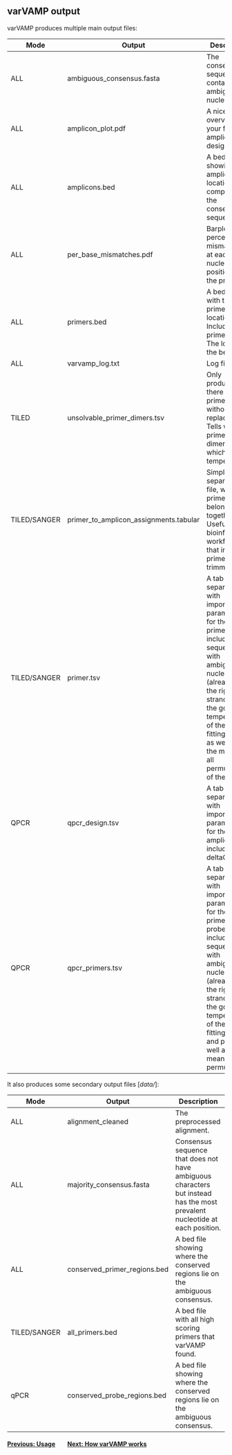 ## varVAMP output

varVAMP produces multiple main output files:


| Mode | Output | Description |
| --- | --- | --- |
| ALL | ambiguous_consensus.fasta | The consensus sequence containing ambiguous nucleotides. |
| ALL | amplicon_plot.pdf | A nice overview for your final amplicon design. |
| ALL| amplicons.bed | A bed file showing the amplicon location compared to the consensus sequence. |
| ALL| per_base_mismatches.pdf | Barplot of the percent mismatches at each nucleotide position of the primer. |
| ALL | primers.bed | A bed file with the primer locations. Includes the primer score. The lower, the better. |
| ALL | varvamp_log.txt | Log file. |
| TILED | unsolvable_primer_dimers.tsv | Only produced if there are primer dimers without replacements. Tells which primers form dimers and at which temperature.
| TILED/SANGER | primer_to_amplicon_assignments.tabular | Simple tab separated file, which primers belong together. Useful for bioinformatic workflows that include primer trimming |
| TILED/SANGER | primer.tsv | A tab separated file with important parameters for the primers including the sequence with ambiguous nucleotides (already in the right strand) and the gc and temperature of the best fitting primer as well as for the mean for all permutations of the primer. |
| QPCR | qpcr_design.tsv | A tab separated file with important parameters for the qPCR amplicon including the deltaG. |
| QPCR | qpcr_primers.tsv | A tab separated file with important parameters for the primers  and probes including the sequence with ambiguous nucleotides (already in the right strand) and the gc and temperature of the best fitting primer and probe as well as for the mean for all permutations. |


It also produces some secondary output files [*data/*]:

| Mode | Output | Description |
| --- | --- | --- |
| ALL | alignment_cleaned | The preprocessed alignment. |
| ALL | majority_consensus.fasta | Consensus sequence that does not have ambiguous characters but instead has the most prevalent nucleotide at each position. |
| ALL | conserved_primer_regions.bed | A bed file showing where the conserved regions lie on the ambiguous consensus. |
| TILED/SANGER | all_primers.bed | A bed file with all high scoring primers that varVAMP found. |
| qPCR | conserved_probe_regions.bed | A bed file showing where the conserved regions lie on the ambiguous consensus. |

#### [Previous: Usage](./usage.md)&emsp;&emsp;[Next: How varVAMP works](./how_varvamp_works.md)
